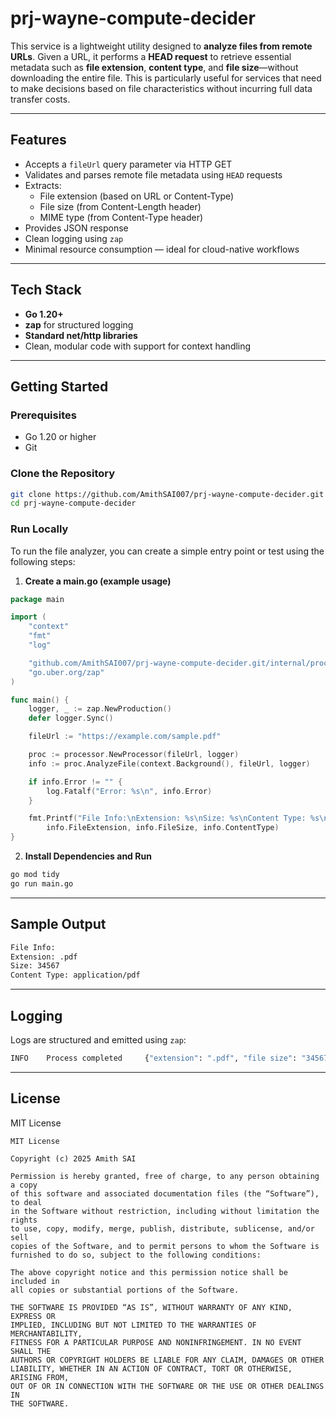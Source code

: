 # prj-wayne-compute-decider

This service is a lightweight utility designed to **analyze files from remote URLs**. Given a URL, it performs a **HEAD request** to retrieve essential metadata such as **file extension**, **content type**, and **file size**—without downloading the entire file. This is particularly useful for services that need to make decisions based on file characteristics without incurring full data transfer costs.

---

## Features

- Accepts a `fileUrl` query parameter via HTTP GET
- Validates and parses remote file metadata using `HEAD` requests
- Extracts:
  - File extension (based on URL or Content-Type)
  - File size (from Content-Length header)
  - MIME type (from Content-Type header)
- Provides JSON response
- Clean logging using `zap`
- Minimal resource consumption — ideal for cloud-native workflows

---

## Tech Stack

- **Go 1.20+**
- **zap** for structured logging
- **Standard net/http libraries**
- Clean, modular code with support for context handling

---

## Getting Started

### Prerequisites

- Go 1.20 or higher
- Git

### Clone the Repository

```bash
git clone https://github.com/AmithSAI007/prj-wayne-compute-decider.git
cd prj-wayne-compute-decider
```

### Run Locally

To run the file analyzer, you can create a simple entry point or test using the following steps:

1. **Create a main.go (example usage)**

```go
package main

import (
	"context"
	"fmt"
	"log"

	"github.com/AmithSAI007/prj-wayne-compute-decider.git/internal/processor"
	"go.uber.org/zap"
)

func main() {
	logger, _ := zap.NewProduction()
	defer logger.Sync()

	fileUrl := "https://example.com/sample.pdf"

	proc := processor.NewProcessor(fileUrl, logger)
	info := proc.AnalyzeFile(context.Background(), fileUrl, logger)

	if info.Error != "" {
		log.Fatalf("Error: %s\n", info.Error)
	}

	fmt.Printf("File Info:\nExtension: %s\nSize: %s\nContent Type: %s\n",
		info.FileExtension, info.FileSize, info.ContentType)
}
```

2. **Install Dependencies and Run**

```bash
go mod tidy
go run main.go
```

---

## Sample Output

```bash
File Info:
Extension: .pdf
Size: 34567
Content Type: application/pdf
```

---

## Logging

Logs are structured and emitted using `zap`:

```bash
INFO    Process completed     {"extension": ".pdf", "file size": "34567", "content type": "application/pdf"}
```

---

## License

MIT License

```
MIT License

Copyright (c) 2025 Amith SAI

Permission is hereby granted, free of charge, to any person obtaining a copy
of this software and associated documentation files (the “Software”), to deal
in the Software without restriction, including without limitation the rights
to use, copy, modify, merge, publish, distribute, sublicense, and/or sell
copies of the Software, and to permit persons to whom the Software is
furnished to do so, subject to the following conditions:

The above copyright notice and this permission notice shall be included in
all copies or substantial portions of the Software.

THE SOFTWARE IS PROVIDED “AS IS”, WITHOUT WARRANTY OF ANY KIND, EXPRESS OR
IMPLIED, INCLUDING BUT NOT LIMITED TO THE WARRANTIES OF MERCHANTABILITY,
FITNESS FOR A PARTICULAR PURPOSE AND NONINFRINGEMENT. IN NO EVENT SHALL THE
AUTHORS OR COPYRIGHT HOLDERS BE LIABLE FOR ANY CLAIM, DAMAGES OR OTHER
LIABILITY, WHETHER IN AN ACTION OF CONTRACT, TORT OR OTHERWISE, ARISING FROM,
OUT OF OR IN CONNECTION WITH THE SOFTWARE OR THE USE OR OTHER DEALINGS IN
THE SOFTWARE.
```
